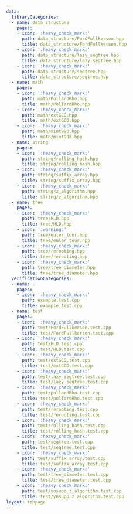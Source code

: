 ```yaml
---
data:
  libraryCategories:
  - name: data_structure
    pages:
    - icon: ':heavy_check_mark:'
      path: data_structure/FordFullkerson.hpp
      title: data_structure/FordFullkerson.hpp
    - icon: ':heavy_check_mark:'
      path: data_structure/lazy_segtree.hpp
      title: data_structure/lazy_segtree.hpp
    - icon: ':heavy_check_mark:'
      path: data_structure/segtree.hpp
      title: data_structure/segtree.hpp
  - name: math
    pages:
    - icon: ':heavy_check_mark:'
      path: math/PollardRho.hpp
      title: math/PollardRho.hpp
    - icon: ':heavy_check_mark:'
      path: math/extGCD.hpp
      title: math/extGCD.hpp
    - icon: ':heavy_check_mark:'
      path: math/mint998.hpp
      title: math/mint998.hpp
  - name: string
    pages:
    - icon: ':heavy_check_mark:'
      path: string/rolling_hash.hpp
      title: string/rolling_hash.hpp
    - icon: ':heavy_check_mark:'
      path: string/suffix_array.hpp
      title: string/suffix_array.hpp
    - icon: ':heavy_check_mark:'
      path: string/z_algorithm.hpp
      title: string/z_algorithm.hpp
  - name: tree
    pages:
    - icon: ':heavy_check_mark:'
      path: tree/HLD.hpp
      title: tree/HLD.hpp
    - icon: ':warning:'
      path: tree/euler_tour.hpp
      title: tree/euler_tour.hpp
    - icon: ':heavy_check_mark:'
      path: tree/rerooting.hpp
      title: tree/rerooting.hpp
    - icon: ':heavy_check_mark:'
      path: tree/tree_diameter.hpp
      title: tree/tree_diameter.hpp
  verificationCategories:
  - name: .
    pages:
    - icon: ':heavy_check_mark:'
      path: example.test.cpp
      title: example.test.cpp
  - name: test
    pages:
    - icon: ':heavy_check_mark:'
      path: test/FordFullkerson.test.cpp
      title: test/FordFullkerson.test.cpp
    - icon: ':heavy_check_mark:'
      path: test/HLD.test.cpp
      title: test/HLD.test.cpp
    - icon: ':heavy_check_mark:'
      path: test/extGCD.test.cpp
      title: test/extGCD.test.cpp
    - icon: ':heavy_check_mark:'
      path: test/lazy_segtree.test.cpp
      title: test/lazy_segtree.test.cpp
    - icon: ':heavy_check_mark:'
      path: test/pollardRho.test.cpp
      title: test/pollardRho.test.cpp
    - icon: ':heavy_check_mark:'
      path: test/rerooting.test.cpp
      title: test/rerooting.test.cpp
    - icon: ':heavy_check_mark:'
      path: test/rolling_hash.test.cpp
      title: test/rolling_hash.test.cpp
    - icon: ':heavy_check_mark:'
      path: test/segtree.test.cpp
      title: test/segtree.test.cpp
    - icon: ':heavy_check_mark:'
      path: test/suffix_array.test.cpp
      title: test/suffix_array.test.cpp
    - icon: ':heavy_check_mark:'
      path: test/tree_diameter.test.cpp
      title: test/tree_diameter.test.cpp
    - icon: ':heavy_check_mark:'
      path: test/yosupo_z_algorithm.test.cpp
      title: test/yosupo_z_algorithm.test.cpp
layout: toppage
---
```

